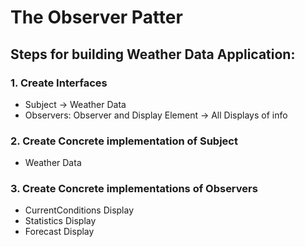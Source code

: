 # The Observer Patter
## Steps for building Weather Data Application:
### 1. Create Interfaces
- Subject -> Weather Data
- Observers: Observer and Display Element -> All Displays of info
### 2. Create Concrete implementation of Subject
- Weather Data
### 3. Create Concrete implementations of Observers
- CurrentConditions Display
- Statistics Display
- Forecast Display
